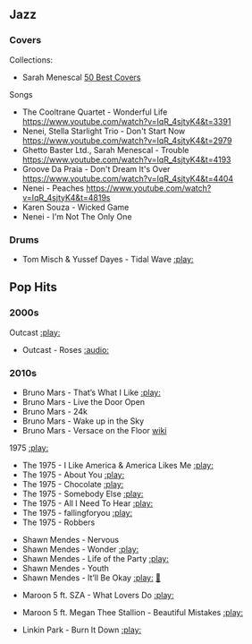
## Jazz

### Covers

Collections:
- Sarah Menescal [50 Best Covers](https://www.youtube.com/watch?v=IMc5U71lnAI)

Songs
- The Cooltrane Quartet - Wonderful Life https://www.youtube.com/watch?v=IqR_4sjtyK4&t=3391
- Nenei, Stella Starlight Trio - Don't Start Now https://www.youtube.com/watch?v=IqR_4sjtyK4&t=2979
- Ghetto Baster Ltd., Sarah Menescal - Trouble https://www.youtube.com/watch?v=IqR_4sjtyK4&t=4193
- Groove Da Praia - Don't Dream It's Over https://www.youtube.com/watch?v=IqR_4sjtyK4&t=4404
- Nenei - Peaches https://www.youtube.com/watch?v=IqR_4sjtyK4&t=4819s
- Karen Souza - Wicked Game
- Nenei - I'm Not The Only One

### Drums

- Tom Misch & Yussef Dayes - Tidal Wave [:play:](https://www.youtube.com/watch?v=o-llwv4pLrg)

## Pop Hits

### 2000s

Outcast [:play:](https://youtu.be/v8vkjU5O6n8?list=PLSK7jH-SdaImoSXE9GjKMedBeh8-M7pZX)
- Outcast - Roses [:audio:](https://youtu.be/sZ1vT0aPcYE)

### 2010s

- Bruno Mars - That’s What I Like [:play:](https://youtu.be/PMivT7MJ41M)
- Bruno Mars - Live the Door Open
- Bruno Mars - 24k
- Bruno Mars - Wake up in the Sky
- Bruno Mars - Versace on the Floor [wiki](https://de.wikipedia.org/wiki/Versace_on_the_Floor)

1975 [:play:](https://youtu.be/UBUfpxBiLSo?list=PLicGqCeRI6-YD3KbxRbk1eyWpqejoepNj)
- The 1975 - I Like America & America Likes Me [:play:](https://youtu.be/RtKJXFqEtPM)
- The 1975 - About You [:play:](https://youtu.be/tGv7CUutzqU)
- The 1975 - Chocolate [:play:](https://youtu.be/CHk5SWVO4p8)
- The 1975 - Somebody Else [:play:](https://youtu.be/Bimd2nZirT4)
- The 1975 - All I Need To Hear [:play:](https://youtu.be/UBUfpxBiLSo)
- The 1975 - fallingforyou [:play:](https://youtu.be/W3JJxS0gNkE)
- The 1975 - Robbers
<!-- - The 1975 - The Sound [:play:](https://youtu.be/FSnAllHtG70) -->

- Shawn Mendes - Nervous
- Shawn Mendes - Wonder [:play:](https://youtu.be/fHeQemJJQII)
- Shawn Mendes - Life of the Party [:play:](https://youtu.be/5fcTCMWx2-s)
- Shawn Mendes - Youth
- Shawn Mendes - It’ll Be Okay [:play:](https://youtu.be/KrgJp7Z1Hv8) [:book:](https://lyrics.lyricfind.com/lyrics/shawn-mendes-itll-be-okay)
<!-- - Shawn Mendes - Something Big -->

- Maroon 5 ft. SZA - What Lovers Do [:play:](https://youtu.be/5Wiio4KoGe8)
- Maroon 5 ft. Megan Thee Stallion - Beautiful Mistakes [:play:](https://youtu.be/BSzSn-PRdtI)

- Linkin Park - Burn It Down  [:play:](https://youtu.be/dxytyRy-O1k)

